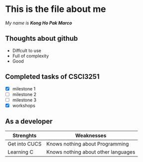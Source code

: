 # This is the file about me

_My name is **Kong Ho Pak Marco**_

## Thoughts about github
* Diffcult to use
* Full of complexity
* Good

## Completed tasks of CSCI3251
- [x] milestone 1
- [ ] milestone 2
- [ ] milestone 3
- [x] workshops

## As a developer
Strenghts | Weaknesses
--------- | ----------
Get into CUCS | Knows nothing about Programming
Learning C | Knows nothing about other languages
